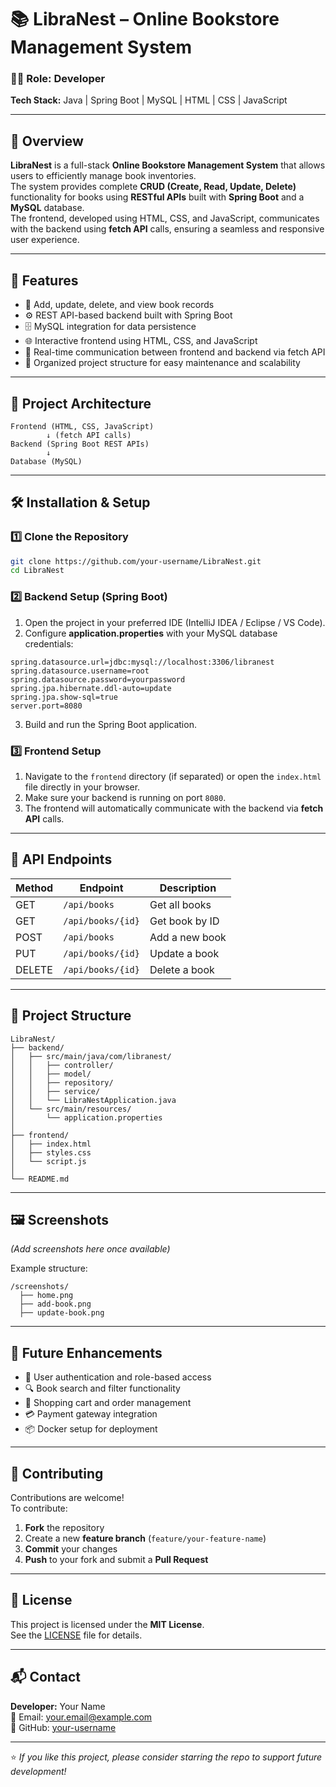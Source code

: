# 📚 LibraNest – Online Bookstore Management System

### 🧑‍💻 Role: Developer  
**Tech Stack:** Java | Spring Boot | MySQL | HTML | CSS | JavaScript

---

## 📖 Overview
**LibraNest** is a full-stack **Online Bookstore Management System** that allows users to efficiently manage book inventories.  
The system provides complete **CRUD (Create, Read, Update, Delete)** functionality for books using **RESTful APIs** built with **Spring Boot** and a **MySQL** database.  
The frontend, developed using HTML, CSS, and JavaScript, communicates with the backend using **fetch API** calls, ensuring a seamless and responsive user experience.

---

## 🚀 Features
- 📗 Add, update, delete, and view book records  
- ⚙️ REST API-based backend built with Spring Boot  
- 🗄️ MySQL integration for data persistence  
- 🌐 Interactive frontend using HTML, CSS, and JavaScript  
- 🔄 Real-time communication between frontend and backend via fetch API  
- 🧾 Organized project structure for easy maintenance and scalability  

---

## 🧩 Project Architecture
```
Frontend (HTML, CSS, JavaScript)
        ↓ (fetch API calls)
Backend (Spring Boot REST APIs)
        ↓
Database (MySQL)
```

---

## 🛠️ Installation & Setup

### 1️⃣ Clone the Repository
```bash
git clone https://github.com/your-username/LibraNest.git
cd LibraNest
```

### 2️⃣ Backend Setup (Spring Boot)
1. Open the project in your preferred IDE (IntelliJ IDEA / Eclipse / VS Code).  
2. Configure **application.properties** with your MySQL database credentials:

```properties
spring.datasource.url=jdbc:mysql://localhost:3306/libranest
spring.datasource.username=root
spring.datasource.password=yourpassword
spring.jpa.hibernate.ddl-auto=update
spring.jpa.show-sql=true
server.port=8080
```

3. Build and run the Spring Boot application.

### 3️⃣ Frontend Setup
1. Navigate to the `frontend` directory (if separated) or open the `index.html` file directly in your browser.  
2. Make sure your backend is running on port `8080`.  
3. The frontend will automatically communicate with the backend via **fetch API** calls.

---

## 🧠 API Endpoints

| Method | Endpoint             | Description        |
|--------|----------------------|--------------------|
| GET    | `/api/books`         | Get all books      |
| GET    | `/api/books/{id}`    | Get book by ID     |
| POST   | `/api/books`         | Add a new book     |
| PUT    | `/api/books/{id}`    | Update a book      |
| DELETE | `/api/books/{id}`    | Delete a book      |

---

## 📂 Project Structure
```
LibraNest/
├── backend/
│   ├── src/main/java/com/libranest/
│   │   ├── controller/
│   │   ├── model/
│   │   ├── repository/
│   │   ├── service/
│   │   └── LibraNestApplication.java
│   └── src/main/resources/
│       └── application.properties
│
├── frontend/
│   ├── index.html
│   ├── styles.css
│   └── script.js
│
└── README.md
```

---

## 🖼️ Screenshots
*(Add screenshots here once available)*  

Example structure:
```
/screenshots/
  ├── home.png
  ├── add-book.png
  ├── update-book.png
```

---

## 🌟 Future Enhancements
- 🔐 User authentication and role-based access  
- 🔍 Book search and filter functionality  
- 🛒 Shopping cart and order management  
- 💳 Payment gateway integration  
- 📦 Docker setup for deployment  

---

## 🤝 Contributing
Contributions are welcome!  
To contribute:
1. **Fork** the repository  
2. Create a new **feature branch** (`feature/your-feature-name`)  
3. **Commit** your changes  
4. **Push** to your fork and submit a **Pull Request**

---

## 🪪 License
This project is licensed under the **MIT License**.  
See the [LICENSE](LICENSE) file for details.

---

## 📬 Contact
**Developer:** Your Name  
📧 Email: [your.email@example.com](mailto:your.email@example.com)  
🔗 GitHub: [your-username](https://github.com/your-username)  

---

⭐ *If you like this project, please consider starring the repo to support future development!*
